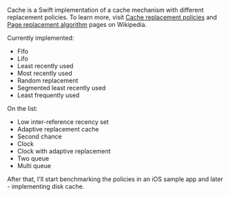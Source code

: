 
Cache is a Swift implementation of a cache mechanism with different replacement policies. To learn more, visit [Cache replacement policies](https://en.wikipedia.org/wiki/Cache_replacement_policies) and [Page replacement algorithm](https://en.wikipedia.org/wiki/Page_replacement_algorithm) pages on Wikipedia.

Currently implemented:

  * Fifo
  * Lifo
  * Least recently used
  * Most recently used
  * Random replacement
  * Segmented least recently used
  * Least frequently used

On the list:

  * Low inter-reference recency set
  * Adaptive replacement cache
  * Second chance
  * Clock
  * Clock with adaptive replacement
  * Two queue
  * Multi queue

After that, I'll start benchmarking the policies in an iOS sample app and later - implementing disk cache. 